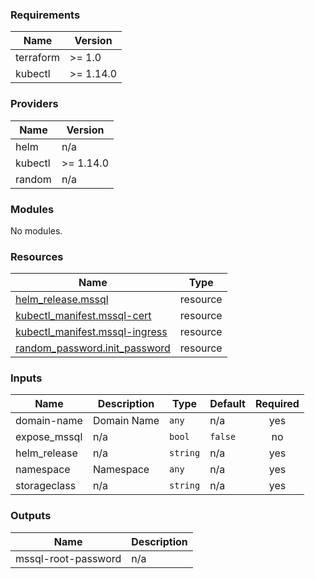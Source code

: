 <!-- BEGIN_TF_DOCS -->
### Requirements

| Name | Version |
|------|---------|
| terraform | >= 1.0 |
| kubectl | >= 1.14.0 |

### Providers

| Name | Version |
|------|---------|
| helm | n/a |
| kubectl | >= 1.14.0 |
| random | n/a |

### Modules

No modules.

### Resources

| Name | Type |
|------|------|
| [helm_release.mssql](https://registry.terraform.io/providers/hashicorp/helm/latest/docs/resources/release) | resource |
| [kubectl_manifest.mssql-cert](https://registry.terraform.io/providers/gavinbunney/kubectl/latest/docs/resources/manifest) | resource |
| [kubectl_manifest.mssql-ingress](https://registry.terraform.io/providers/gavinbunney/kubectl/latest/docs/resources/manifest) | resource |
| [random_password.init_password](https://registry.terraform.io/providers/hashicorp/random/latest/docs/resources/password) | resource |

### Inputs

| Name | Description | Type | Default | Required |
|------|-------------|------|---------|:--------:|
| domain-name | Domain Name | `any` | n/a | yes |
| expose\_mssql | n/a | `bool` | `false` | no |
| helm\_release | n/a | `string` | n/a | yes |
| namespace | Namespace | `any` | n/a | yes |
| storageclass | n/a | `string` | n/a | yes |

### Outputs

| Name | Description |
|------|-------------|
| mssql-root-password | n/a |
<!-- END_TF_DOCS -->